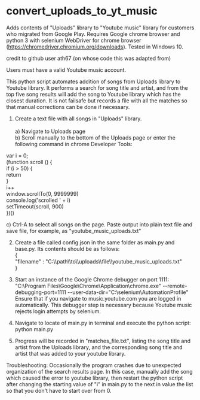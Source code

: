 # convert_uploads_to_yt_music
Adds contents of "Uploads" library to "Youtube music" library for customers who migrated from Google Play. Requires Google chrome browser and python 3 with selenium WebDriver for chrome browser (https://chromedriver.chromium.org/downloads).  Tested in Windows 10.    

credit to github user ath67 (on whose code this was adapted from)

Users must have a valid Youtube music account.

This python script automates addition of songs from Uploads library to Youtube library.  It performs a search for song title and artist, and from the top five song results will add the song to Youtube library which has the closest duration.  It is not failsafe but records a file with all the matches so that manual corrections can be done if necessary.    

1) Create a text file with all songs in "Uploads" library. <br />  
  a) Navigate to Uploads page <br />
  b) Scroll manually to the bottom of the Uploads page or enter the following command in chrome Developer Tools:  <br />

var i = 0; <br />
(function scroll () { <br />
  if (i > 50) { <br />
    return <br />
  } <br />
  i++ <br />
  window.scrollTo(0, 9999999) <br />
  console.log('scrolled ' + i) <br />
  setTimeout(scroll, 900) <br />
  })() <br />
  
  c) Ctrl-A to select all songs on the page.  Paste output into plain text file and save file, for example, as "youtube_music_uploads.txt"  <br />
  
2) Create a file called config.json in the same folder as main.py and base.py.  Its contents should be as follows: <br />
{ <br />
    "filename" : "C:\\\path\\\to\\\uploads\\\file\\\youtube_music_uploads.txt" <br />
} <br />

3) Start an instance of the Google Chrome debugger on port 1111: <br />
"C:\Program Files\Google\Chrome\Application\chrome.exe" --remote-debugging-port=1111 --user-data-dir="C:\selenium\AutomationProfile"
Ensure that if you navigate to music.youtube.com you are logged in automatically.  This debugger step is necessary because Youtube music rejects login attempts by selenium.  

4) Navigate to locate of main.py in terminal and execute the python script: python main.py
5) Progress will be recorded in "matches_file.txt", listing the song title and artist from the Uploads library, and the corresponding song title and artist that was added to your youtube library.  

Troubleshooting: 
Occasionally the program crashes due to unexpected organization of the search results page.  In this case, manually add the song which caused the error to youtube library, then restart the python script after changing the starting value of "i" in main.py to the next in value the list so that you don't have to start over from 0.  
